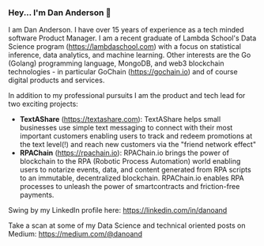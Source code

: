 ### Hey... I'm Dan Anderson 👋

I am Dan Anderson.  I have over 15 years of experience as a tech minded software Product Manager.  I am a recent graduate of Lambda School's Data Science program (https://lambdaschool.com) with a focus on statistical inference, data analytics, and machine learning.  Other interests are the Go (Golang) programming language, MongoDB, and web3 blockchain technologies - in particular GoChain (https://gochain.io) and of course digital products and services.

In addition to my professional pursuits I am the product and tech lead for two exciting projects:

- **TextAShare** (https://textashare.com): TextAShare helps small businesses use simple text messaging to connect with their most important customers enabling users to track and redeem promotions at the text level(!) and reach new customers via the "friend network effect"
- **RPAChain** (https://rpachain.io): RPAChain.io brings the power of blockchain to the RPA (Robotic Process Automation) world enabling users to notarize events, data, and content generated from RPA scripts to an immutable, decentralized blockchain.  RPAChain.io enables RPA processes to unleash the power of smartcontracts and friction-free payments.

Swing by my LinkedIn profile here: https://linkedin.com/in/danoand

Take a scan at some of my Data Science and technical oriented posts on Medium: https://medium.com/@danoand

